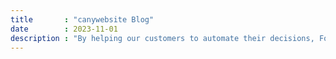 ```yaml
---
title       : "canywebsite Blog"
date        : 2023-11-01
description : "By helping our customers to automate their decisions, Follow our blog for the latest case studies and projects."
---
```


